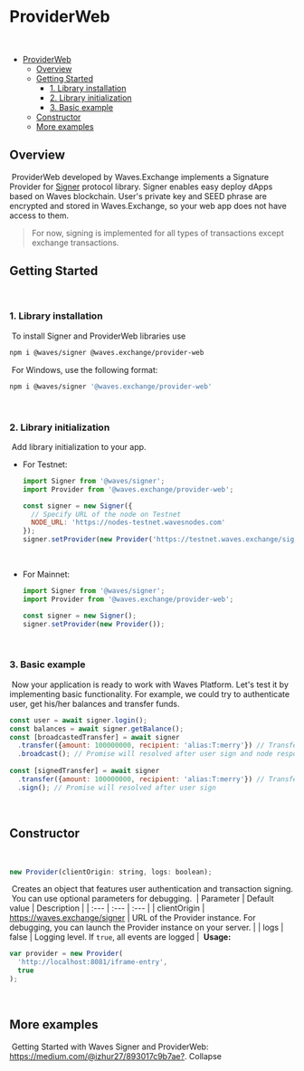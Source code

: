 # ProviderWeb
​
- [ProviderWeb](#providerweb)
  - [Overview](#overview)
  - [Getting Started](#getting-started)
    - [1. Library installation](#1-library-installation)
    - [2. Library initialization](#2-library-initialization)
    - [3. Basic example](#3-basic-example)
  - [Constructor](#constructor)
  - [More examples](#more-examples)
​
<a id="overview"></a>
## Overview
​
ProviderWeb developed by Waves.Exchange implements a Signature Provider for [Signer](https://github.com/wavesplatform/signer) protocol library. Signer enables easy deploy dApps based on Waves blockchain. User's private key and SEED phrase are encrypted and stored in Waves.Exchange, so your web app does not have access to them.
​
> For now, signing is implemented for all types of transactions except exchange transactions.
​
<a id="getting-started"></a>
## Getting Started
​
### 1. Library installation
​
To install Signer and ProviderWeb libraries use
​
```bash
npm i @waves/signer @waves.exchange/provider-web
```
​
For Windows, use the following format:
```bash
npm i @waves/signer '@waves.exchange/provider-web'
```
​
​
### 2. Library initialization
​
Add library initialization to your app.
​
* For Testnet:
​
   ```js
   import Signer from '@waves/signer';
   import Provider from '@waves.exchange/provider-web';
   
   const signer = new Signer({
     // Specify URL of the node on Testnet
     NODE_URL: 'https://nodes-testnet.wavesnodes.com'
   });
   signer.setProvider(new Provider('https://testnet.waves.exchange/signer/'));
   ```
​
* For Mainnet:
​
   ```js
   import Signer from '@waves/signer';
   import Provider from '@waves.exchange/provider-web';
   
   const signer = new Signer();
   signer.setProvider(new Provider());
   ```
​
### 3. Basic example
​
Now your application is ready to work with Waves Platform. Let's test it by implementing basic functionality. For example, we could try to authenticate user, get his/her balances and transfer funds.
​
```js
const user = await signer.login();
const balances = await signer.getBalance();
const [broadcastedTransfer] = await signer
  .transfer({amount: 100000000, recipient: 'alias:T:merry'}) // Transfer 1 WAVES to alias merry
  .broadcast(); // Promise will resolved after user sign and node response
​
const [signedTransfer] = await signer
  .transfer({amount: 100000000, recipient: 'alias:T:merry'}) // Transfer 1 WAVES to alias merry
  .sign(); // Promise will resolved after user sign
```
​
<a id="constructor"></a>
## Constructor
​
```js
new Provider(clientOrigin: string, logs: boolean);
```
​
Creates an object that features user authentication and transaction signing.
​
You can use optional parameters for debugging.
​
| Parameter | Default value | Description |
| :--- | :--- | :--- |
| clientOrigin | https://waves.exchange/signer | URL of the Provider instance. For debugging, you can launch the Provider instance on your server. |
| logs | false | Logging level. If `true`, all events are logged |
​
**Usage:**
​
```js
var provider = new Provider(
  'http://localhost:8081/iframe-entry',
  true
);
```
​
<a id="More Examples"></a>
## More examples
​
Getting Started with Waves Signer and ProviderWeb: <https://medium.com/@izhur27/893017c9b7ae?>.
Collapse








